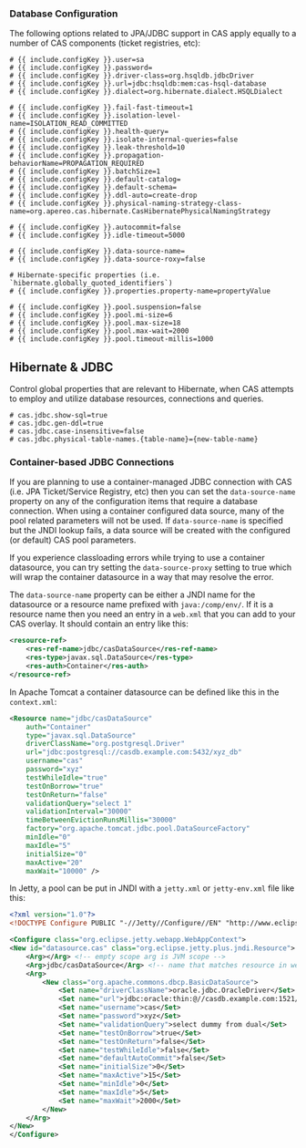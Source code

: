 ### Database Configuration

The following options related to JPA/JDBC support in CAS apply equally to a number of CAS components (ticket registries, etc):

```properties
# {{ include.configKey }}.user=sa
# {{ include.configKey }}.password=
# {{ include.configKey }}.driver-class=org.hsqldb.jdbcDriver
# {{ include.configKey }}.url=jdbc:hsqldb:mem:cas-hsql-database
# {{ include.configKey }}.dialect=org.hibernate.dialect.HSQLDialect

# {{ include.configKey }}.fail-fast-timeout=1
# {{ include.configKey }}.isolation-level-name=ISOLATION_READ_COMMITTED 
# {{ include.configKey }}.health-query=
# {{ include.configKey }}.isolate-internal-queries=false
# {{ include.configKey }}.leak-threshold=10
# {{ include.configKey }}.propagation-behaviorName=PROPAGATION_REQUIRED
# {{ include.configKey }}.batchSize=1
# {{ include.configKey }}.default-catalog=
# {{ include.configKey }}.default-schema=
# {{ include.configKey }}.ddl-auto=create-drop
# {{ include.configKey }}.physical-naming-strategy-class-name=org.apereo.cas.hibernate.CasHibernatePhysicalNamingStrategy

# {{ include.configKey }}.autocommit=false
# {{ include.configKey }}.idle-timeout=5000

# {{ include.configKey }}.data-source-name=
# {{ include.configKey }}.data-source-roxy=false

# Hibernate-specific properties (i.e. `hibernate.globally_quoted_identifiers`)
# {{ include.configKey }}.properties.property-name=propertyValue

# {{ include.configKey }}.pool.suspension=false
# {{ include.configKey }}.pool.mi-size=6
# {{ include.configKey }}.pool.max-size=18
# {{ include.configKey }}.pool.max-wait=2000
# {{ include.configKey }}.pool.timeout-millis=1000
```

## Hibernate & JDBC

Control global properties that are relevant to Hibernate,
when CAS attempts to employ and utilize database resources,
connections and queries.

```properties
# cas.jdbc.show-sql=true
# cas.jdbc.gen-ddl=true
# cas.jdbc.case-insensitive=false
# cas.jdbc.physical-table-names.{table-name}={new-table-name}
```

### Container-based JDBC Connections

If you are planning to use a container-managed JDBC connection with CAS (i.e. JPA Ticket/Service Registry, etc)
then you can set the `data-source-name` property on any of the configuration items that require a database
connection. When using a container configured data source, many of the pool related parameters will not be used.
If `data-source-name` is specified but the JNDI lookup fails, a data source will be created with the configured
(or default) CAS pool parameters.

If you experience classloading errors while trying to use a container datasource, you can try
setting the `data-source-proxy` setting to true which will wrap the container datasource in
a way that may resolve the error.

The `data-source-name` property can be either a JNDI name for the datasource or a resource name prefixed with
`java:/comp/env/`. If it is a resource name then you need an entry in a `web.xml` that you can add to your
CAS overlay. It should contain an entry like this:

```xml
<resource-ref>
    <res-ref-name>jdbc/casDataSource</res-ref-name>
    <res-type>javax.sql.DataSource</res-type>
    <res-auth>Container</res-auth>
</resource-ref>
```

In Apache Tomcat a container datasource can be defined like this in the `context.xml`:

```xml
<Resource name="jdbc/casDataSource"
    auth="Container"
    type="javax.sql.DataSource"
    driverClassName="org.postgresql.Driver"
    url="jdbc:postgresql://casdb.example.com:5432/xyz_db"
    username="cas"
    password="xyz"
    testWhileIdle="true"
    testOnBorrow="true"
    testOnReturn="false"
    validationQuery="select 1"
    validationInterval="30000"
    timeBetweenEvictionRunsMillis="30000"
    factory="org.apache.tomcat.jdbc.pool.DataSourceFactory"
    minIdle="0"
    maxIdle="5"
    initialSize="0"
    maxActive="20"
    maxWait="10000" />
```

In Jetty, a pool can be put in JNDI with a `jetty.xml` or `jetty-env.xml` file like this:

```xml
<?xml version="1.0"?>
<!DOCTYPE Configure PUBLIC "-//Jetty//Configure//EN" "http://www.eclipse.org/jetty/configure_9_3.dtd">

<Configure class="org.eclipse.jetty.webapp.WebAppContext">
<New id="datasource.cas" class="org.eclipse.jetty.plus.jndi.Resource">
    <Arg></Arg> <!-- empty scope arg is JVM scope -->
    <Arg>jdbc/casDataSource</Arg> <!-- name that matches resource in web.xml-->
    <Arg>
        <New class="org.apache.commons.dbcp.BasicDataSource">
            <Set name="driverClassName">oracle.jdbc.OracleDriver</Set>
            <Set name="url">jdbc:oracle:thin:@//casdb.example.com:1521/ntrs"</Set>
            <Set name="username">cas</Set>
            <Set name="password">xyz</Set>
            <Set name="validationQuery">select dummy from dual</Set>
            <Set name="testOnBorrow">true</Set>
            <Set name="testOnReturn">false</Set>
            <Set name="testWhileIdle">false</Set>
            <Set name="defaultAutoCommit">false</Set>
            <Set name="initialSize">0</Set>
            <Set name="maxActive">15</Set>
            <Set name="minIdle">0</Set>
            <Set name="maxIdle">5</Set>
            <Set name="maxWait">2000</Set>
        </New>
    </Arg>
</New>
</Configure>
```
